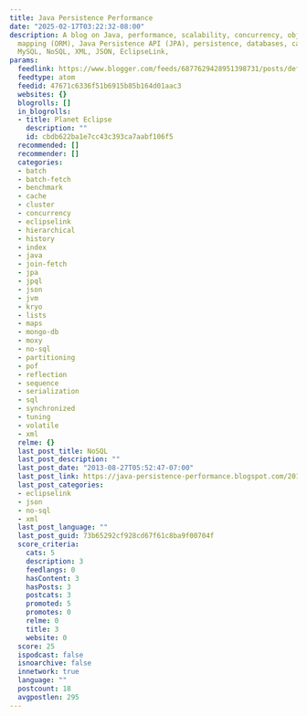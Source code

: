 ```yaml
---
title: Java Persistence Performance
date: "2025-02-17T03:22:32-08:00"
description: A blog on Java, performance, scalability, concurrency, object-relational
  mapping (ORM), Java Persistence API (JPA), persistence, databases, caching, Oracle,
  MySQL, NoSQL, XML, JSON, EclipseLink,
params:
  feedlink: https://www.blogger.com/feeds/6877629428951398731/posts/default
  feedtype: atom
  feedid: 47671c6336f51b6915b85b164d01aac3
  websites: {}
  blogrolls: []
  in_blogrolls:
  - title: Planet Eclipse
    description: ""
    id: cbdb622ba1e7cc43c393ca7aabf106f5
  recommended: []
  recommender: []
  categories:
  - batch
  - batch-fetch
  - benchmark
  - cache
  - cluster
  - concurrency
  - eclipselink
  - hierarchical
  - history
  - index
  - java
  - join-fetch
  - jpa
  - jpql
  - json
  - jvm
  - kryo
  - lists
  - maps
  - mongo-db
  - moxy
  - no-sql
  - partitioning
  - pof
  - reflection
  - sequence
  - serialization
  - sql
  - synchronized
  - tuning
  - volatile
  - xml
  relme: {}
  last_post_title: NoSQL
  last_post_description: ""
  last_post_date: "2013-08-27T05:52:47-07:00"
  last_post_link: https://java-persistence-performance.blogspot.com/2012/03/nosql.html
  last_post_categories:
  - eclipselink
  - json
  - no-sql
  - xml
  last_post_language: ""
  last_post_guid: 73b65292cf928cd67f61c8ba9f00704f
  score_criteria:
    cats: 5
    description: 3
    feedlangs: 0
    hasContent: 3
    hasPosts: 3
    postcats: 3
    promoted: 5
    promotes: 0
    relme: 0
    title: 3
    website: 0
  score: 25
  ispodcast: false
  isnoarchive: false
  innetwork: true
  language: ""
  postcount: 18
  avgpostlen: 295
---
```

